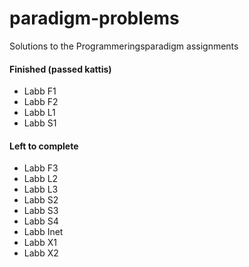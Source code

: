 # paradigm-problems
Solutions to the Programmeringsparadigm assignments 

#### Finished (passed kattis)
* Labb F1
* Labb F2
* Labb L1
* Labb S1

#### Left to complete
* Labb F3
* Labb L2
* Labb L3
* Labb S2
* Labb S3
* Labb S4
* Labb Inet
* Labb X1
* Labb X2
